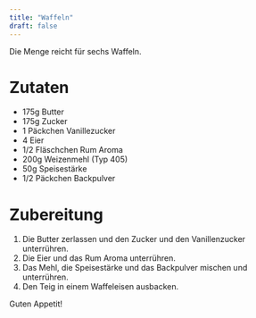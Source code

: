 ```yaml
---
title: "Waffeln"
draft: false
---
```


Die Menge reicht für sechs Waffeln.

# Zutaten
- 175g Butter
- 175g Zucker
- 1 Päckchen Vanillezucker
- 4 Eier
- 1/2 Fläschchen Rum Aroma
- 200g Weizenmehl (Typ 405)
- 50g Speisestärke
- 1/2 Päckchen Backpulver

# Zubereitung
1. Die Butter zerlassen und den Zucker und den Vanillenzucker unterrühren.
2. Die Eier und das Rum Aroma unterrühren.
3. Das Mehl, die Speisestärke und das Backpulver mischen und unterrühren.
4. Den Teig in einem Waffeleisen ausbacken.

Guten Appetit!